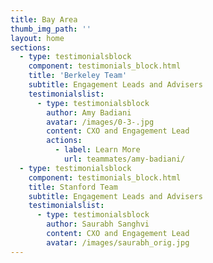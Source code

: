 ```yaml
---
title: Bay Area
thumb_img_path: ''
layout: home
sections:
  - type: testimonialsblock
    component: testimonials_block.html
    title: 'Berkeley Team'
    subtitle: Engagement Leads and Advisers
    testimonialslist:
      - type: testimonialsblock
        author: Amy Badiani
        avatar: /images/0-3-.jpg
        content: CXO and Engagement Lead
        actions:
          - label: Learn More
            url: teammates/amy-badiani/
  - type: testimonialsblock
    component: testimonials_block.html
    title: Stanford Team
    subtitle: Engagement Leads and Advisers
    testimonialslist:
      - type: testimonialsblock
        author: Saurabh Sanghvi
        content: CXO and Engagement Lead
        avatar: /images/saurabh_orig.jpg
---
```


